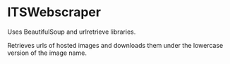 # ITSWebscraper

Uses BeautifulSoup and urlretrieve libraries.

Retrieves urls of hosted images and downloads them under the lowercase version of the image name.
